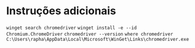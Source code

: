 # Instruções adicionais

`winget search chromedriver`
`winget install -e --id Chromium.ChromeDriver`
`chromedriver --version`
`where chromedriver`
`C:\Users\rapha\AppData\Local\Microsoft\WinGet\Links\chromedriver.exe`
